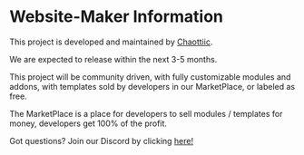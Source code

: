 # Website-Maker Information

This project is developed and maintained by [Chaottiic](https://chaottiic.com).


We are expected to release within the next 3-5 months.



This project will be community driven, with fully customizable modules and addons, with templates sold by developers in our MarketPlace, or labeled as free. 


The MarketPlace is a place for developers to sell modules / templates for money, developers get 100% of the profit.


Got questions? Join our Discord by clicking [here!](https://discord.gg/C8GwkGz)

